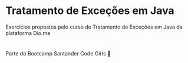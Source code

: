 # Tratamento de Exceções em Java

Exercícios propostos pelo curso de Tratamento de Exceções em Java da plataforma Dio.me
#
Parte do Bootcamp Santander Code Girls :heart_decoration:
